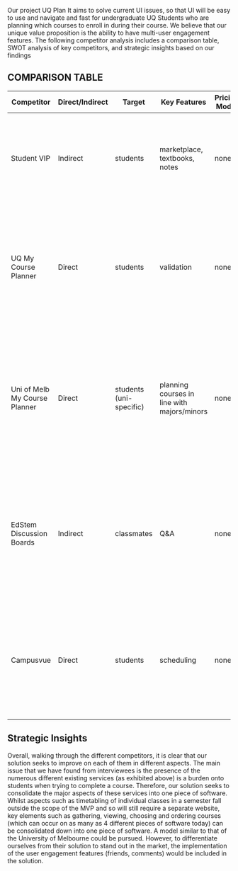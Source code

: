 Our project UQ Plan It aims to solve current UI issues, so that UI will be easy to use and navigate and fast for undergraduate UQ Students who are planning which courses to enroll in during their course. We believe that our unique value proposition is the ability to have multi-user engagement features. The following competitor analysis includes a comparison table, SWOT analysis of key competitors, and strategic insights based on our findings
## COMPARISON TABLE

| Competitor | Direct/Indirect | Target | Key Features | Pricing Model| Strengths | Weaknesses | Other Notes | Threats |
|------------|-----------------|--------|--------------|--------------|-----------|------------|------------|---------|
| Student VIP | Indirect | students | marketplace, textbooks, notes | none| Network, large active user base | focus is on commerce, not on academic, not UQ moderated so cannot be used by the uni | Solution is not well known and its features are not as built out as they could be | This platform seeks to threaten our solution by providing an alternate system to leave reviews, discrediting our solution |
| UQ My Course Planner | Direct | students | validation | none |authoritative | inflexible | as it is found in a PDF form for most students, it does provide a very good way of viewing courses but falls down due to the inability to manipulate it | This solution threatens our project as it is the current status quo for many UQ students planning, being the thing that needs to be disrupted |
| Uni of Melb My Course Planner | Direct | students (uni-specific) | planning courses in line with majors/minors | none | official, accurate | inflexible, isolated (not directly applicable to UQ) | Uni of Melb course planner is most similar to the solution that we propose, but comments from other users regarding courses cannot be viewed | This poses a threat to our solution if this solution was to be ported over to UQ as it provides many of the same features, even without friends/reviews |
| EdStem Discussion Boards | Indirect | classmates | Q&A | none | Immediate | disorganized | [interviews](../../interviews/iteration_2/liam_bienkowski/liam_bienkowski_2025-09-20_3.md) attest that the edstem board can get cluttered and full of unnesecary informatation very quickly. | This solution poses a threat to our product as it can provide an alternate UQ-endorsed place to discuss courses, with a different application to that which we seek to perform |
| Campusvue | Direct | students | scheduling | none | combines schedule, tasks, grade in one personal view | not tailored to specific uni degree prerequisites | can provide a good base model, but as it tries to tailor to many different prerequisites it can be restricted by its own success | This solution threatens our product as it is a solution that many people use due to its adaptability, meaing our solution must perform in our market segment better than it |

## Strategic Insights
Overall, walking through the different competitors, it is clear that our solution seeks to improve on each of them in different aspects. The main issue that we have found from interviewees is the presence of the numerous different existing services (as exhibited above) is a burden onto students when trying to complete a course. Therefore, our solution seeks to consolidate the major aspects of these services into one piece of software. Whilst aspects such as timetabling of individual classes in a semester fall outside the scope of the MVP and so will still require a separate website, key elements such as gathering, viewing, choosing and ordering courses (which can occur on as many as 4 different pieces of software today) can be consolidated down into one piece of software. A model similar to that of the University of Melbourne could be pursued. However, to differentiate ourselves from their solution to stand out in the market, the implementation of the user engagement features (friends, comments) would be included in the solution. 